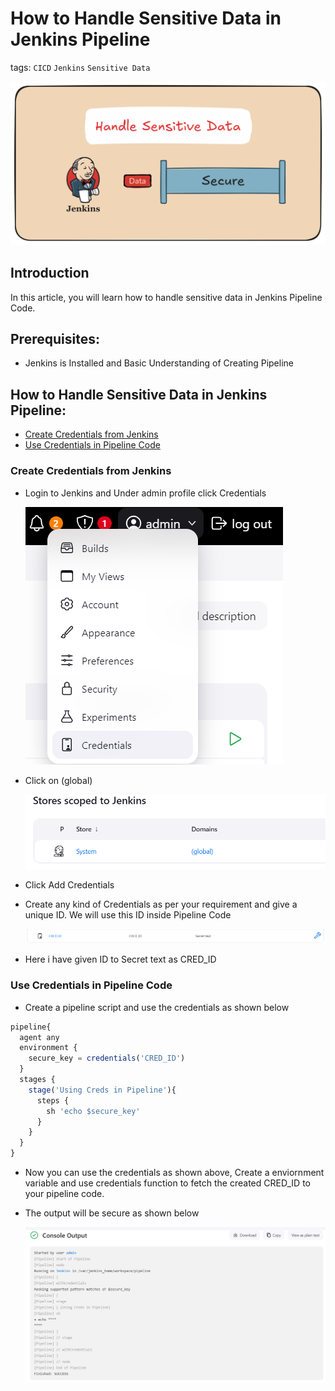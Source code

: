 # How to Handle Sensitive Data in Jenkins Pipeline

tags: `CICD`  `Jenkins`  `Sensitive Data`

![how-to-handle-sensitive-data-in-jenkins-pipeline](../assets/covers/2-how-to-handle-sensitive-data-in-jenkins-pipeline.png)

## Introduction

In this article, you will learn how to handle sensitive data in Jenkins Pipeline Code.

## Prerequisites:

- Jenkins is Installed and Basic Understanding of Creating Pipeline

## How to Handle Sensitive Data in Jenkins Pipeline:

- [Create Credentials from Jenkins](#create-credentials-from-jenkins)
- [Use Credentials in Pipeline Code](#use-credentials-in-pipeline-code)

### Create Credentials from Jenkins

- Login to Jenkins and Under admin profile click Credentials
    
    ![jenkins-admin-credentials](../assets/snaps/jenkins-admin-credentials.png)

- Click on (global)

    ![jenkins-global-scoped-credentials](../assets/snaps/jenkins-global-scoped-credentials.png)

- Click Add Credentials
- Create any kind of Credentials as per your requirement and give a unique ID. We will use this ID inside Pipeline Code

    ![jenkins-secret-text-credentials](../assets/snaps/jenkins-secret-text-credentials.png)

- Here i have given ID to Secret text as CRED_ID

### Use Credentials in Pipeline Code

- Create a pipeline script and use the credentials as shown below

```jsx
pipeline{
  agent any
  environment {
    secure_key = credentials('CRED_ID')
  }
  stages {
    stage('Using Creds in Pipeline'){
      steps {
        sh 'echo $secure_key'
      }
    }
  }
}
```

- Now you can use the credentials as shown above, Create a enviornment variable and use credentials function to fetch the created CRED_ID to your pipeline code.

- The output will be secure as shown below

    ![jenkins-secret-text-console-output](../assets/snaps/jenkins-secret-text-console-output.png)
